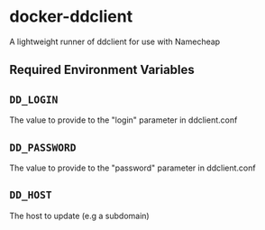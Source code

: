 # docker-ddclient

A lightweight runner of ddclient for use with Namecheap

## Required Environment Variables
## `DD_LOGIN`  
The value to provide to the "login" parameter in ddclient.conf

## `DD_PASSWORD`
The value to provide to the "password" parameter in ddclient.conf

## `DD_HOST`
The host to update (e.g a subdomain)
